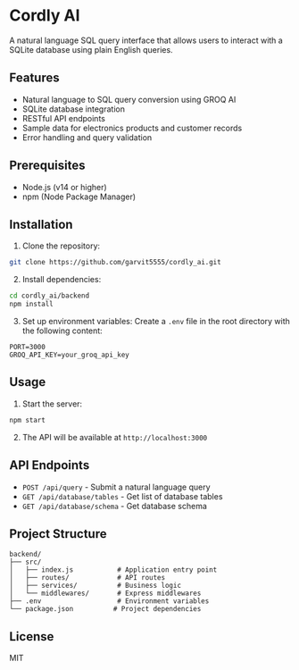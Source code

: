# Cordly AI

A natural language SQL query interface that allows users to interact with a SQLite database using plain English queries.

## Features

- Natural language to SQL query conversion using GROQ AI
- SQLite database integration
- RESTful API endpoints
- Sample data for electronics products and customer records
- Error handling and query validation

## Prerequisites

- Node.js (v14 or higher)
- npm (Node Package Manager)

## Installation

1. Clone the repository:
```bash
git clone https://github.com/garvit5555/cordly_ai.git
```

2. Install dependencies:
```bash
cd cordly_ai/backend
npm install
```

3. Set up environment variables:
Create a `.env` file in the root directory with the following content:
```
PORT=3000
GROQ_API_KEY=your_groq_api_key
```

## Usage

1. Start the server:
```bash
npm start
```

2. The API will be available at `http://localhost:3000`

## API Endpoints

- `POST /api/query` - Submit a natural language query
- `GET /api/database/tables` - Get list of database tables
- `GET /api/database/schema` - Get database schema

## Project Structure

```
backend/
├── src/
│   ├── index.js           # Application entry point
│   ├── routes/            # API routes
│   ├── services/          # Business logic
│   └── middlewares/       # Express middlewares
├── .env                   # Environment variables
└── package.json          # Project dependencies
```

## License

MIT 
